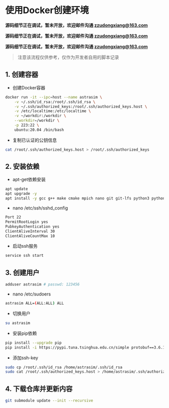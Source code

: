 # 使用Docker创建环境

**源码细节正在调试，暂未开放，欢迎邮件沟通 [zzudongxiang@163.com](mailto:zzudongxiang@163.com)**

**源码细节正在调试，暂未开放，欢迎邮件沟通 [zzudongxiang@163.com](mailto:zzudongxiang@163.com)**

**源码细节正在调试，暂未开放，欢迎邮件沟通 [zzudongxiang@163.com](mailto:zzudongxiang@163.com)**

> 注意该流程仅供参考，仅作为开发者自用的脚本记录

## 1. 创建容器

- 创建Docker容器

```bash
docker run -it --ipc=host --name astrasim \
    -v ~/.ssh/id_rsa:/root/.ssh/id_rsa \
    -v ~/.ssh/authorized_keys:/root/.ssh/authorized_keys.host \
    -v /etc/localtime:/etc/localtime \
    -v ~/workdir:/workdir \
    --workdir=/workdir \
    -p 223:22 \
    ubuntu:20.04 /bin/bash
```

- 复制已认证的公钥信息

```bash
cat /root/.ssh/authorized_keys.host > /root/.ssh/authorized_keys
```

## 2. 安装依赖

- apt-get依赖安装

```bash
apt update
apt upgrade -y
apt install -y gcc g++ make cmake mpich nano git git-lfs python3 python3-pip openssh-server sudo libboost-dev libboost-program-options-dev libprotobuf-dev protobuf-compiler autoconf automake unzip pciutils gfortran net-tools iproute2 zlib1g zlib1g-dev libsqlite3-dev libssl-dev libtool libffi-dev libblas-dev libblas3
```

- nano /etc/ssh/sshd_config

```txt
Port 22
PermitRootLogin yes
PubkeyAuthentication yes
ClientAliveInterval 30
ClientAliveCountMax 10
```

- 启动ssh服务

```bash
service ssh start
```

## 3. 创建用户

```bash
adduser astrasim # passwd: 123456
```

- nano /etc/sudoers

```bash
astrasim ALL=(ALL:ALL) ALL
```

- 切换用户

```bash
su astrasim
```

- 安装pip依赖

```bash
pip install --upgrade pip
pip install -i https://pypi.tuna.tsinghua.edu.cn/simple protobuf==3.6.1 pydot pandas matplotlib seaborn
```

- 添加ssh-key

```bash
sudo cp /root/.ssh/id_rsa /home/astrasim/.ssh/id_rsa
sudo cat /root/.ssh/authorized_keys.host > /home/astrasim/.ssh/authorized_keys
```

## 4. 下载仓库并更新内容

```bash
git submodule update --init --recursive
```

